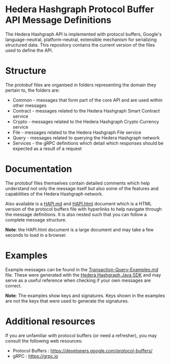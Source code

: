 # Hedera Hashgraph Protocol Buffer API Message Definitions

The Hedera Hashgraph API is implemented with protocol buffers, Google's language-neutral, platform-neutral, extensible mechanism for serializing structured data. This repository contains the current version of the files used to define the API.

# Structure

The protobuf files are organised in folders representing the domain they pertain to, the folders are:

* Common - messages that form part of the core API and are used within other messages
* Contract - messages related to the Hedera Hashgraph Smart Contract service
* Crypto - messages related to the Hedera Hashgraph Crypto Currency service
* File - messages related to the Hedera Hashgraph File service
* Query - messages related to querying the Hedera Hashgraph network
* Services - the gRPC definitions which detail which responses should be expected as a result of a request

# Documentation

The protobuf files themselves contain detailed comments which help understand not only the message itself but also some of the features and capabilities of the Hedera Hashgraph network.

Also available is a [HAPI.md](https://hashgraph.github.io/hedera-protobuf/HAPI.md) and [HAPI.html](https://hashgraph.github.io/hedera-protobuf/HAPI.html) document which is a HTML version of the protocol buffers file with hyperlinks to help navigate through the message definitions. It is also nested such that you can follow a complete message structure.

__Note__: the HAPI.html document is a large document and may take a few seconds to load in a browser.

# Examples

Example messages can be found in the [Transaction-Query-Examples.md](https://hashgraph.github.com/hedera-protobuf/Transaction-Query-Examples.md) file.
These were generated with the [Hedera Hashgraph Java SDK](https://github.com/hashgraph/hedera-sdk-java) and may serve as a useful reference when checking if your own messages are correct.

__Note__: The examples show keys and signatures. Keys shown in the examples are not the keys that were used to generate the signatures.

# Additional resources

If you are unfamiliar with protocol buffers (or need a refresher), you may consult the following web resources:

* Protocol Buffers : https://developers.google.com/protocol-buffers/
* gRPC : https://grpc.io
